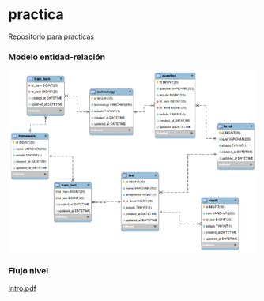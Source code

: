 # practica
Repositorio para practicas

### Modelo entidad-relación
![This is an image](./ER.png)

### Flujo nivel
[Intro.pdf](./WF_practicas.pdf)